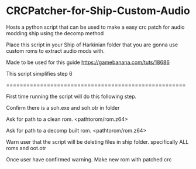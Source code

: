 # CRCPatcher-for-Ship-Custom-Audio
Hosts a python script that can be used to make a easy crc patch for audio modding ship using the decomp method

Place this script in your Ship of Harkinian folder that you are gonna use custom roms to extract audio mods with.

Made to be used for this guide https://gamebanana.com/tuts/18686

This script simplifies step 6

=====================================================

First time running the script will do this following step.

Confirm there is a soh.exe and soh.otr in folder

Ask for path to a clean rom. <pathtorom/rom.z64>

Ask for path to a decomp built rom. <pathtorom/rom.z64>

Warn user that the script will be deleting files in ship folder. specifically ALL roms and oot.otr

Once user have confirmed warning. Make new rom with patched crc

